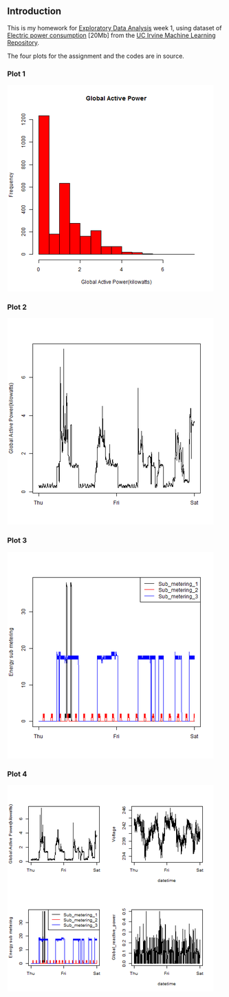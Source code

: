 ## Introduction

This is my homework for <a href="https://class.coursera.org/exdata-020">Exploratory Data Analysis</a> week 1, using dataset of <a href="https://d396qusza40orc.cloudfront.net/exdata%2Fdata%2Fhousehold_power_consumption.zip">Electric power consumption</a> [20Mb] from the <a href="http://archive.ics.uci.edu/ml/">UC Irvine Machine Learning Repository</a>.


The four plots for the assignment and the codes are in source. 


### Plot 1


![plot1](source/plot1.png) 


### Plot 2

![plot2](source/plot2.png) 


### Plot 3

![plot3](source/plot3.png) 


### Plot 4

![plot4](source/plot4.png) 

